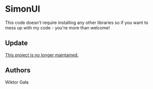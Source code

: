 # SimonUI

This code doesn't require installing any other libraries so if you want to mess up with my code - you're more than welcome!

## Update
[This project is no longer maintained.](https://github.com/vv1ktor/SimonUI/issues/1) 

## Authors
Wiktor Gała
